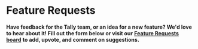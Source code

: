 # Feature Requests

**Have feedback for the Tally team, or an idea for a new feature? We'd love to hear about it! Fill out the form below or visit our** [**Feature Requests board**](https://feedback.tally.xyz/) **to add, upvote, and comment on suggestions.**
